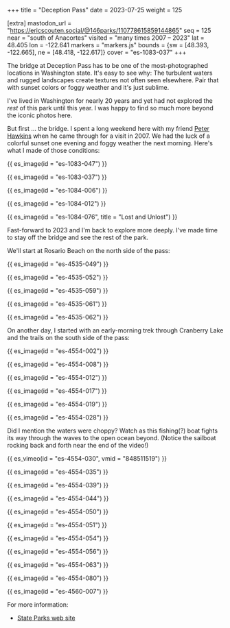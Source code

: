+++
title = "Deception Pass"
date = 2023-07-25
weight = 125

[extra]
mastodon_url = "https://ericscouten.social/@146parks/110778615859144865"
seq = 125
near = "south of Anacortes"
visited = "many times 2007 – 2023"
lat = 48.405
lon = -122.641
markers = "markers.js"
bounds = {sw = [48.393, -122.665], ne = [48.418, -122.617]}
cover = "es-1083-037"
+++

The bridge at Deception Pass has to be one of the most-photographed locations in Washington state. It's easy to see why: The turbulent waters and rugged landscapes create textures not often seen elsewhere. Pair that with sunset colors or foggy weather and it's just sublime.

<!-- more -->

I've lived in Washington for nearly 20 years and yet had not explored the _rest_ of this park until this year. I was happy to find so much more beyond the iconic photos here.

But first ... the bridge. I spent a long weekend here with my friend [Peter Hawkins](https://www.phawkinsphoto.com) when he came through for a visit in 2007. We had the luck of a colorful sunset one evening and foggy weather the next morning. Here's what I made of those conditions:

{{ es_image(id = "es-1083-047") }}

{{ es_image(id = "es-1083-037") }}

{{ es_image(id = "es-1084-006") }}

{{ es_image(id = "es-1084-012") }}

{{ es_image(id = "es-1084-076", title = "Lost and Unlost") }}

Fast-forward to 2023 and I'm back to explore more deeply. I've made time to stay off the bridge and see the rest of the park. 

We'll start at Rosario Beach on the north side of the pass:

{{ es_image(id = "es-4535-049") }}

{{ es_image(id = "es-4535-052") }}

{{ es_image(id = "es-4535-059") }}

{{ es_image(id = "es-4535-061") }}

{{ es_image(id = "es-4535-062") }}

On another day, I started with an early-morning trek through Cranberry Lake and the trails on the south side of the pass:

{{ es_image(id = "es-4554-002") }}

{{ es_image(id = "es-4554-008") }}

{{ es_image(id = "es-4554-012") }}

{{ es_image(id = "es-4554-017") }}

{{ es_image(id = "es-4554-019") }}

{{ es_image(id = "es-4554-028") }}

Did I mention the waters were choppy? Watch as this fishing(?) boat fights its way through the waves to the open ocean beyond. (Notice the sailboat rocking back and forth near the end of the video!)

{{ es_vimeo(id = "es-4554-030", vmid = "848511519") }}

{{ es_image(id = "es-4554-035") }}

{{ es_image(id = "es-4554-039") }}

{{ es_image(id = "es-4554-044") }}

{{ es_image(id = "es-4554-050") }}

{{ es_image(id = "es-4554-051") }}

{{ es_image(id = "es-4554-054") }}

{{ es_image(id = "es-4554-056") }}

{{ es_image(id = "es-4554-063") }}

{{ es_image(id = "es-4554-080") }}

{{ es_image(id = "es-4560-007") }}

For more information:

* [State Parks web site](https://www.parks.wa.gov/497/Deception-Pass)
